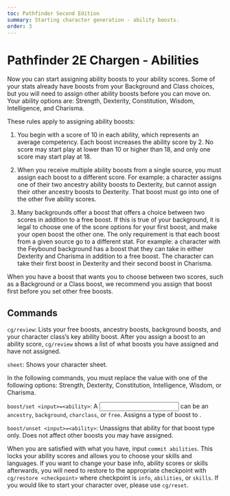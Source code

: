 ```yaml
---
toc: Pathfinder Second Edition
summary: Starting character generation - ability boosts.
order: 3
---
```


# Pathfinder 2E Chargen - Abilities

Now you can start assigning ability boosts to your ability scores. Some of your stats already have boosts from your Background and Class choices, but you will need to assign other ability boosts before you can move on. Your ability options are: Strength, Dexterity, Constitution, Wisdom, Intelligence, and Charisma.

These rules apply to assigning ability boosts:

1. You begin with a score of 10 in each ability, which represents an average competency. Each boost increases the ability score by 2. No score may start play at lower than 10 or higher than 18, and only one score may start play at 18.

2. When you receive multiple ability boosts from a single source, you must assign each boost to a different score. For example: a character assigns one of their two ancestry ability boosts to Dexterity, but cannot assign their other ancestry boosts to Dexterity. That boost must go into one of the other five ability scores.

3. Many backgrounds offer a boost that offers a choice between two scores in addition to a free boost. If this is true of your background, it is legal to choose one of the score options for your first boost, and make your open boost the other one. The only requirement is that each boost from a given source go to a different stat. For example: a character with the Feybound background has a boost that they can take in either Dexterity and Charisma in addition to a free boost. The character can take their first boost in Dexterity and their second boost in Charisma.

When you have a boost that wants you to choose between two scores, such as a Background or a Class boost, we recommend you assign that boost first before you set other free boosts. 

## Commands

`cg/review`: Lists your free boosts, ancestry boosts, background boosts, and your character class’s key ability boost. After you assign a boost to an ability score, `cg/review` shows a list of what boosts you have assigned and have not assigned.

`sheet`: Shows your character sheet.

In the following commands, you must replace the <ability> value with one of the following options: Strength, Dexterity, Constitution, Intelligence, Wisdom, or Charisma.

`boost/set <input>=<ability>`: A <input> can be an `ancestry`, `background`, `charclass`, or `free`. Assigns a type of boost to <ability>.

`boost/unset <input>=<ability>`: Unassigns that ability for that boost type only. Does not affect other boosts you may have assigned.

When you are satisfied with what you have, input `commit abilities`. This locks your ability scores and allows you to choose your skills and languages. If you want to change your base info, ability scores or skills afterwards, you will need to restore to the appropriate checkpoint with `cg/restore <checkpoint>` where checkpoint is `info`, `abilities`, or `skills`. If you would like to start your character over, please use `cg/reset`.
